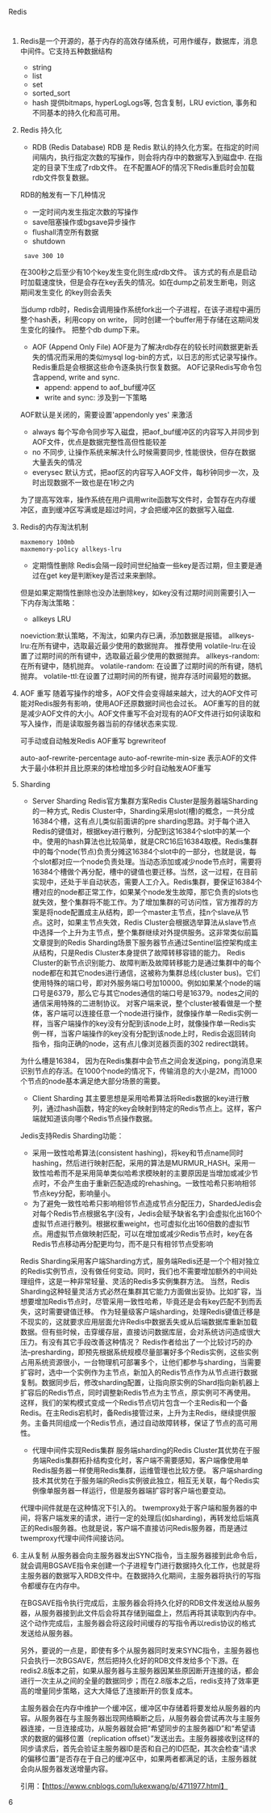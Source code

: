 Redis
#

1. Redis是一个开源的，基于内存的高效存储系统，可用作缓存，数据库，消息中间件。它支持五种数据结构
   * string
   * list
   * set
   * sorted_sort
   * hash
   提供bitmaps, hyperLogLogs等, 包含复制，LRU eviction, 事务和不同基本的持久化和高可用。
   
2. Redis 持久化
    * RDB (Redis Database)
   RDB 是 Redis 默认的持久化方案。在指定的时间间隔内，执行指定次数的写操作，则会将内存中的数据写入到磁盘中. 在指定的目录下生成了rdb文件。
   在不配置AOF的情况下Redis重启时会加载rdb文件恢复数据。
   
   RDB的触发有一下几种情况
      * 一定时间内发生指定次数的写操作
      * save阻塞操作或bgsave异步操作
      * flushall清空所有数据
      * shutdown 
       
   ```
    save 300 10
    ```
    在300秒之后至少有10个key发生变化则生成rdb文件。
    该方式的有点是启动时加载速度快，但是会存在key丢失的情况。如在dump之前发生断电，则这期间发生变化
    的key则会丢失
    
    当dump rdb时，Redis会调用操作系统fork出一个子进程，在该子进程中遍历整个hash表，利用copy on write，
    同时创建一个buffer用于存储在这期间发生变化的操作。
    把整个db dump下来。
   
   * AOF (Append Only File)
   AOF是为了解决rdb存在的较长时间数据更新丢失的情况而采用的类似mysql log-bin的方式，以日志的形式记录写操作。Redis重启是会根据这些命令逐条执行恢复数据。
   AOF记录Redis写命令包含append, write and sync. 
     - append: append to aof_buf缓冲区
     - write and sync: 涉及到一下策略
   
   AOF默认是关闭的，需要设置'appendonly yes' 来激活
   * always 每个写命令同步写入磁盘，把aof_buf缓冲区的内容写入并同步到AOF文件，优点是数据完整性高但性能较差
   * no 不同步, 让操作系统来解决什么时候需要同步, 性能很快，但存在数据大量丢失的情况
   * everysec 默认方式，把aof区的内容写入AOF文件，每秒钟同步一次，及时出现数据不一致也是在1秒之内
   
   为了提高写效率，操作系统在用户调用write函数写文件时，会暂存在内存缓冲区，直到缓冲区写满或是超过时间，才会把缓冲区的数据写入磁盘.
3. Redis的内存淘汰机制
   ```
   maxmemory 100mb
   maxmemory-policy allkeys-lru
   ```
   * 定期惰性删除
   Redis会隔一段时间世纪抽查一些key是否过期，但主要是通过在get key是判断key是否过来来删除。
   
   但是如果定期惰性删除也没办法删除key，如key没有过期时间则需要引入一下内存淘汰策略：
   * allkeys LRU
   
   noeviction:默认策略，不淘汰，如果内存已满，添加数据是报错。
   allkeys-lru:在所有键中，选取最近最少使用的数据抛弃。  推荐使用
   volatile-lru:在设置了过期时间的所有键中，选取最近最少使用的数据抛弃。
   allkeys-random: 在所有键中，随机抛弃。
   volatile-random: 在设置了过期时间的所有键，随机抛弃。
   volatile-ttl:在设置了过期时间的所有键，抛弃存活时间最短的数据。
  
4. AOF 重写
   随着写操作的增多，AOF文件会变得越来越大，过大的AOF文件可能对Redis服务有影响，使用AOF还原数据时间也会过长。
   AOF重写的目的就是减少AOF文件的大小。AOF文件重写不会对现有的AOF文件进行如何读取和写入操作，而是读取服务器当前的存储状态来实现.

   可手动或自动触发Redis AOF重写
   bgrewriteof
   
   auto-aof-rewrite-percentage
   auto-aof-rewrite-min-size
   表示AOF的文件大于最小体积并且比原来的体检增加多少时自动触发AOF重写
   
5. Sharding
   * Server Sharding
   Redis官方集群方案Redis Cluster是服务器端Sharding的一种方式, 
   Redis Cluster中，Sharding采用slot(槽)的概念，一共分成16384个槽，这有点儿类似前面讲的pre sharding思路。对于每个进入Redis的键值对，根据key进行散列，分配到这16384个slot中的某一个中。使用的hash算法也比较简单，就是CRC16后16384取模。Redis集群中的每个node(节点)负责分摊这16384个slot中的一部分，也就是说，每个slot都对应一个node负责处理。当动态添加或减少node节点时，需要将16384个槽做个再分配，槽中的键值也要迁移。当然，这一过程，在目前实现中，还处于半自动状态，需要人工介入。Redis集群，要保证16384个槽对应的node都正常工作，如果某个node发生故障，那它负责的slots也就失效，整个集群将不能工作。为了增加集群的可访问性，官方推荐的方案是将node配置成主从结构，即一个master主节点，挂n个slave从节点。这时，如果主节点失效，Redis Cluster会根据选举算法从slave节点中选择一个上升为主节点，整个集群继续对外提供服务。这非常类似前篇文章提到的Redis Sharding场景下服务器节点通过Sentinel监控架构成主从结构，只是Redis Cluster本身提供了故障转移容错的能力。
   Redis Cluster的新节点识别能力、故障判断及故障转移能力是通过集群中的每个node都在和其它nodes进行通信，这被称为集群总线(cluster bus)。它们使用特殊的端口号，即对外服务端口号加10000。例如如果某个node的端口号是6379，那么它与其它nodes通信的端口号是16379。nodes之间的通信采用特殊的二进制协议。
   对客户端来说，整个cluster被看做是一个整体，客户端可以连接任意一个node进行操作，就像操作单一Redis实例一样，当客户端操作的key没有分配到该node上时，就像操作单一Redis实例一样，当客户端操作的key没有分配到该node上时，Redis会返回转向指令，指向正确的node，这有点儿像浏览器页面的302 redirect跳转。
   
   为什么槽是16384， 因为在Redis集群中会节点之间会发送ping，pong消息来识别节点的存活。在1000个node的情况下，传输消息的大小是2M，而1000个节点的node基本满足绝大部分场景的需要。
   * Client Sharding
   其主要思想是采用哈希算法将Redis数据的key进行散列，通过hash函数，特定的key会映射到特定的Redis节点上。这样，客户端就知道该向哪个Redis节点操作数据。
   
   Jedis支持Redis Sharding功能：
   * 采用一致性哈希算法(consistent hashing)，将key和节点name同时hashing，然后进行映射匹配，采用的算法是MURMUR_HASH。采用一致性哈希而不是采用简单类似哈希求模映射的主要原因是当增加或减少节点时，不会产生由于重新匹配造成的rehashing。一致性哈希只影响相邻节点key分配，影响量小。
   * 为了避免一致性哈希只影响相邻节点造成节点分配压力，ShardedJedis会对每个Redis节点根据名字(没有，Jedis会赋予缺省名字)会虚拟化出160个虚拟节点进行散列。根据权重weight，也可虚拟化出160倍数的虚拟节点。用虚拟节点做映射匹配，可以在增加或减少Redis节点时，key在各Redis节点移动再分配更均匀，而不是只有相邻节点受影响
   
   Redis Sharding采用客户端Sharding方式，服务端Redis还是一个个相对独立的Redis实例节点，没有做任何变动。同时，我们也不需要增加额外的中间处理组件，这是一种非常轻量、灵活的Redis多实例集群方法。
   当然，Redis Sharding这种轻量灵活方式必然在集群其它能力方面做出妥协。比如扩容，当想要增加Redis节点时，尽管采用一致性哈希，毕竟还是会有key匹配不到而丢失，这时需要键值迁移。
   作为轻量级客户端sharding，处理Redis键值迁移是不现实的，这就要求应用层面允许Redis中数据丢失或从后端数据库重新加载数据。但有些时候，击穿缓存层，直接访问数据库层，会对系统访问造成很大压力。有没有其它手段改善这种情况？
   Redis作者给出了一个比较讨巧的办法–presharding，即预先根据系统规模尽量部署好多个Redis实例，这些实例占用系统资源很小，一台物理机可部署多个，让他们都参与sharding，当需要扩容时，选中一个实例作为主节点，新加入的Redis节点作为从节点进行数据复制。数据同步后，修改sharding配置，让指向原实例的Shard指向新机器上扩容后的Redis节点，同时调整新Redis节点为主节点，原实例可不再使用。
   这样，我们的架构模式变成一个Redis节点切片包含一个主Redis和一个备Redis。在主Redis宕机时，备Redis接管过来，上升为主Redis，继续提供服务。主备共同组成一个Redis节点，通过自动故障转移，保证了节点的高可用性。
   
   * 代理中间件实现Redis集群
   服务端sharding的Redis Cluster其优势在于服务端Redis集群拓扑结构变化时，客户端不需要感知，客户端像使用单Redis服务器一样使用Redis集群，运维管理也比较方便。
   客户端sharding技术其优势在于服务端的Redis实例彼此独立，相互无关联，每个Redis实例像单服务器一样运行，但是服务器端扩容时客户端也要变动。
   
   代理中间件就是在这种情况下引入的。
   twemproxy处于客户端和服务器的中间，将客户端发来的请求，进行一定的处理后(如sharding)，再转发给后端真正的Redis服务器。也就是说，客户端不直接访问Redis服务器，而是通过twemproxy代理中间件间接访问。
   
5. 主从复制
   从服务器会向主服务器发出SYNC指令，当主服务器接到此命令后，就会调用BGSAVE指令来创建一个子进程专门进行数据持久化工作，也就是将主服务器的数据写入RDB文件中。在数据持久化期间，主服务器将执行的写指令都缓存在内存中。
   
   在BGSAVE指令执行完成后，主服务器会将持久化好的RDB文件发送给从服务器，从服务器接到此文件后会将其存储到磁盘上，然后再将其读取到内存中。这个动作完成后，主服务器会将这段时间缓存的写指令再以redis协议的格式发送给从服务器。
   
   另外，要说的一点是，即使有多个从服务器同时发来SYNC指令，主服务器也只会执行一次BGSAVE，然后把持久化好的RDB文件发给多个下游。在redis2.8版本之前，如果从服务器与主服务器因某些原因断开连接的话，都会进行一次主从之间的全量的数据同步；而在2.8版本之后，redis支持了效率更高的增量同步策略，这大大降低了连接断开的恢复成本。
   
   主服务器会在内存中维护一个缓冲区，缓冲区中存储着将要发给从服务器的内容。从服务器在与主服务器出现网络瞬断之后，从服务器会尝试再次与主服务器连接，一旦连接成功，从服务器就会把“希望同步的主服务器ID”和“希望请求的数据的偏移位置（replication offset）”发送出去。主服务器接收到这样的同步请求后，首先会验证主服务器ID是否和自己的ID匹配，其次会检查“请求的偏移位置”是否存在于自己的缓冲区中，如果两者都满足的话，主服务器就会向从服务器发送增量内容。
   
   引用：【https://www.cnblogs.com/lukexwang/p/4711977.html】 

6
      
   


   
